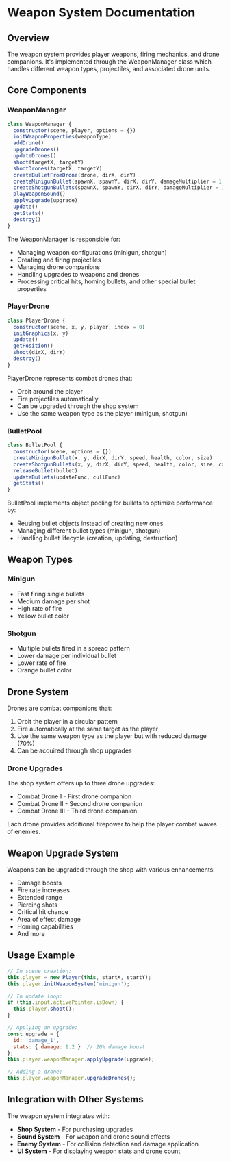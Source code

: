 # Weapon System Documentation

## Overview
The weapon system provides player weapons, firing mechanics, and drone companions. It's implemented through the WeaponManager class which handles different weapon types, projectiles, and associated drone units.

## Core Components

### WeaponManager
```javascript
class WeaponManager {
  constructor(scene, player, options = {})
  initWeaponProperties(weaponType)
  addDrone()
  upgradeDrones()
  updateDrones()
  shoot(targetX, targetY)
  shootDrones(targetX, targetY)
  createBulletFromDrone(drone, dirX, dirY)
  createMinigunBullet(spawnX, spawnY, dirX, dirY, damageMultiplier = 1.0)
  createShotgunBullets(spawnX, spawnY, dirX, dirY, damageMultiplier = 1.0, overrideBulletCount)
  playWeaponSound()
  applyUpgrade(upgrade)
  update()
  getStats()
  destroy()
}
```

The WeaponManager is responsible for:
- Managing weapon configurations (minigun, shotgun)
- Creating and firing projectiles
- Managing drone companions
- Handling upgrades to weapons and drones
- Processing critical hits, homing bullets, and other special bullet properties

### PlayerDrone
```javascript
class PlayerDrone {
  constructor(scene, x, y, player, index = 0)
  initGraphics(x, y)
  update()
  getPosition()
  shoot(dirX, dirY)
  destroy()
}
```

PlayerDrone represents combat drones that:
- Orbit around the player
- Fire projectiles automatically
- Can be upgraded through the shop system
- Use the same weapon type as the player (minigun, shotgun)

### BulletPool
```javascript
class BulletPool {
  constructor(scene, options = {})
  createMinigunBullet(x, y, dirX, dirY, speed, health, color, size)
  createShotgunBullets(x, y, dirX, dirY, speed, health, color, size, count, spreadAngle)
  releaseBullet(bullet)
  updateBullets(updateFunc, cullFunc)
  getStats()
}
```

BulletPool implements object pooling for bullets to optimize performance by:
- Reusing bullet objects instead of creating new ones
- Managing different bullet types (minigun, shotgun)
- Handling bullet lifecycle (creation, updating, destruction)

## Weapon Types

### Minigun
- Fast firing single bullets
- Medium damage per shot
- High rate of fire
- Yellow bullet color

### Shotgun
- Multiple bullets fired in a spread pattern
- Lower damage per individual bullet
- Lower rate of fire
- Orange bullet color

## Drone System

Drones are combat companions that:
1. Orbit the player in a circular pattern
2. Fire automatically at the same target as the player
3. Use the same weapon type as the player but with reduced damage (70%)
4. Can be acquired through shop upgrades

### Drone Upgrades
The shop system offers up to three drone upgrades:
- Combat Drone I - First drone companion
- Combat Drone II - Second drone companion
- Combat Drone III - Third drone companion

Each drone provides additional firepower to help the player combat waves of enemies.

## Weapon Upgrade System

Weapons can be upgraded through the shop with various enhancements:
- Damage boosts
- Fire rate increases
- Extended range
- Piercing shots
- Critical hit chance
- Area of effect damage
- Homing capabilities
- And more

## Usage Example

```javascript
// In scene creation:
this.player = new Player(this, startX, startY);
this.player.initWeaponSystem('minigun');

// In update loop:
if (this.input.activePointer.isDown) {
  this.player.shoot();
}

// Applying an upgrade:
const upgrade = {
  id: 'damage_1',
  stats: { damage: 1.2 }  // 20% damage boost
};
this.player.weaponManager.applyUpgrade(upgrade);

// Adding a drone:
this.player.weaponManager.upgradeDrones();
```

## Integration with Other Systems

The weapon system integrates with:
- **Shop System** - For purchasing upgrades
- **Sound System** - For weapon and drone sound effects
- **Enemy System** - For collision detection and damage application
- **UI System** - For displaying weapon stats and drone count